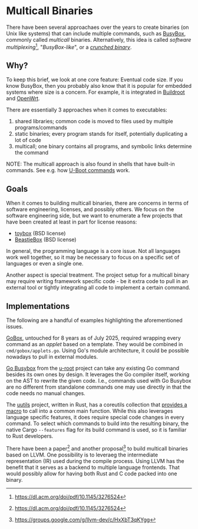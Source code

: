 # Multicall Binaries

There have been several approachaes over the years to create binaries (on Unix like systems) that can
include multiple commands, such as [BusyBox](https://busybox.net/), commonly called _multicall_
binaries. Alternatively, this idea is called _software multiplexing_[^2], "_BusyBox-like_", or a
[_crunched binary_](https://man.freebsd.org/cgi/man.cgi?query=crunchgen&sektion=1).

## Why?

To keep this brief, we look at one core feature: Eventual code size. If you know BusyBox, then you
probably also know that it is popular for embedded systems where size is a concern. For example, it is
integrated in [Buildroot](https://buildroot.org/downloads/manual/manual.html#init-system) and
[OpenWrt](https://openwrt.org/docs/guide-developer/write-shell-script).

There are essentially 3 approaches when it comes to executables:

1. shared libraries; common code is moved to files used by multiple programs/commands
2. static binaries; every program stands for itself, potentially duplicating a lot of code
3. multicall; one binary contains all programs, and symbolic links determine the command

NOTE: The multicall approach is also found in shells that have built-in commands.
See e.g. how [U-Boot commands](https://docs.u-boot.org/en/latest/develop/commands.html) work.

## Goals

When it comes to building multicall binaries, there are concerns in terms of software engineering,
licenses, and possibly others. We focus on the software engineering side, but we want to enumerate
a few projects that have been created at least in part for license reasons:

- [toybox](https://landley.net/toybox/about.html) (BSD license)
- [BeastieBox](https://beastiebox.sourceforge.net/) (BSD license)

In general, the programming language is a core issue. Not all languages work well together, so it may
be necessary to focus on a specific set of languages or even a single one.

Another aspect is special treatment. The project setup for a multicall binary may require writing
framework specific code - be it extra code to pull in an external tool or tightly integrating all
code to implement a certain command.

## Implementations

The following are a handful of examples highlighting the aforementioned issues.

[GoBox](https://github.com/surma/gobox/), untouched for 8 years as of July 2025, required wrapping
every command as an _applet_ based on a template. They would be combined in `cmd/gobox/applets.go`.
Using Go's module architecture, it could be possible nowadays to pull in external modules.

[Go Busybox](https://github.com/u-root/gobusybox) from the [u-root](https://u-root.org) project can
take any existing Go command besides its own ones by design. It leverages the Go compiler itself,
working on the AST to rewrite the given code. I.e., commands used with Go Busybox are no different
from standalone commands one may use directly in that the code needs no manual changes.

The [uutils](https://uutils.github.io/) project, written in Rust, has a coreutils collection that
[provides a macro](https://github.com/uutils/coreutils/blob/e48c4a7b96a437e9be90f65e26770f9a6de58b08/src/uucore/src/lib/lib.rs#L175)
to call into a common main function. While this also leverages language specific features, it does
require special code changes in every command. To select which commands to build into the resulting
binary, the native Cargo `--features` flag for its build command is used, so it is familiar to Rust
developers.

There have been a paper[^2] and another proposal[^1] to build multicall binaries based on LLVM.
One possibility is to leveraeg the intermediate representation (IR) used during the compile process.
Using LLVM has the benefit that it serves as a backend to multiple language frontends. That would
possibly allow for having both Rust and C code packed into one binary.

[^1]: <https://groups.google.com/g/llvm-dev/c/HxXbT3qKYgg>
[^2]: <https://dl.acm.org/doi/pdf/10.1145/3276524>
